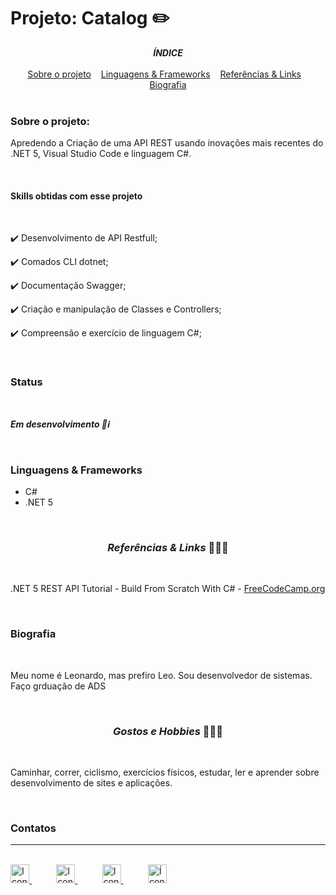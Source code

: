 <h1>Projeto: Catalog ✏️</h1>

<div align=center>
    <em><strong>ÍNDICE</strong></em>
</div>

<br>
 
<div align=center>
    <a href="#sobre" align=center>Sobre o projeto</a>&nbsp;&nbsp;&nbsp;
    <a href="#linguagens" align=center>Linguagens & Frameworks</a>&nbsp;&nbsp;&nbsp;
    <a href="#referencias" align=center>Referências & Links</a>&nbsp;&nbsp;&nbsp;
    <a href="#biografia" align=center>Biografia</a> 
</div>

<br>

<h3 id="sobre">Sobre o projeto:</h3>

<p>Apredendo a Criação de uma API REST usando inovações mais recentes do .NET 5, Visual Studio Code e linguagem C#.</p>

<br>


<h4>Skills obtidas com esse projeto</h4>

<br>

✔️ Desenvolvimento de API Restfull;

✔️ Comados CLI dotnet;

✔️ Documentação Swagger;

✔️ Criação e manipulação de Classes e Controllers;

✔️ Compreensão e exercício de linguagem C#;

<br>

<h3 id="status">Status</h3><br>

**_Em desenvolvimento 🚧ℹ️_**

<br>

<h3 id=linguagens>Linguagens & Frameworks</h3>

* C# 
* .NET 5

<br>

<h3 align=center id="referencias"><i>Referências & Links </i>📖🙋‍♂️</h3><br>

.NET 5 REST API Tutorial - Build From Scratch With C# - [FreeCodeCamp.org](https://youtu.be/ZXdFisA_hOY)


<br>

<h3 id="autor">Biografia</h3><br>

<p> Meu nome é Leonardo, mas prefiro Leo. Sou desenvolvedor de sistemas. Faço grduação de ADS</p><br>

<h3 align=center><i>Gostos e Hobbies </i>📖🙋‍♂️</h3><br>

Caminhar, correr, ciclismo, exercícios físicos, estudar, ler e aprender sobre desenvolvimento de sites e aplicações.</p><br>

<div>
    <h3><strong>Contatos</strong></h3><hr><br>    
    <a href="https://api.whatsapp.com/send?l=pt-BR&phone=5585988511269&text=Prazer%2C%20sou%20Leonardo%20Ara%C3%BAjo%2C%20mas%20gosto%20de%20ser%20chamado%20por%20Leo.%0ASou%20universit%C3%A1rio%20de%20Sistemas%20de%20Informa%C3%A7%C3%A3o%2C%0A%0AComo%20posso%20ajudar%3F">
        <img  src="https://i.imgur.com/YyLyMPi.png" height="30em" title="Icone do Whatssap">
    </a>
    &nbsp;&nbsp;&nbsp;&nbsp;&nbsp;&nbsp;&nbsp;&nbsp;&nbsp;
     <a href="mailto:araujoleonardo310@gmail.com">
        <img src="https://i.imgur.com/tLI3d6L.png" height="30em" title="Icone do Gmail">
    </a>
    &nbsp;&nbsp;&nbsp;&nbsp;&nbsp;&nbsp;&nbsp;&nbsp;&nbsp;
    <a href="https://github.com/araujoleonardo310">
        <img  src="https://i.imgur.com/LpVinhs.png" height="30em" title="Icon do GitHub">
    </a>   
    &nbsp;&nbsp;&nbsp;&nbsp;&nbsp;&nbsp;&nbsp;&nbsp;&nbsp;
    <a href="https://www.linkedin.com/in/leonardoaraujo310/">
        <img src="https://i.imgur.com/HlqBmV8.png" height="30em" title="Ícone do LinkedIn">
    </a>
</div>
